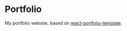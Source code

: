 # Portfolio

My portfolio website, based on [react-portfolio-template](https://github.com/yujisatojr/react-portfolio-template).